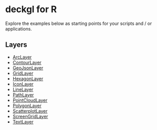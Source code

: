 
deckgl for R
============

Explore the examples below as starting points for your scripts and / or applications.

Layers
------

-   [ArcLayer](layers/arc-layer.md)
-   [ContourLayer](layers/contour-layer.md)
-   [GeoJsonLayer](layers/geojson-layer.md)
-   [GridLayer](layers/grid-layer.md)
-   [HexagonLayer](layers/hexagon-layer.md)
-   [IconLayer](layers/icon-layer.md)
-   [LineLayer](layers/line-layer.md)
-   [PathLayer](layers/path-layer.md)
-   [PointCloudLayer](layers/point-cloud-layer.md)
-   [PolygonLayer](layers/polygon-layer.md)
-   [ScatterplotLayer](layers/scatterplot-layer.md)
-   [ScreenGridLayer](layers/screen-grid-layer.md)
-   [TextLayer](layers/text-layer.md)
